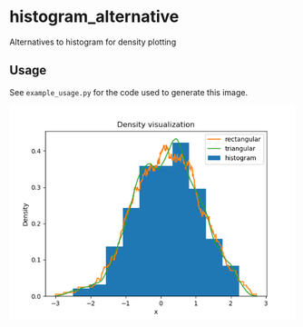 # histogram_alternative
Alternatives to histogram for density plotting

## Usage

See `example_usage.py` for the code used to generate this image.

![Example plot](readme_example.png)
